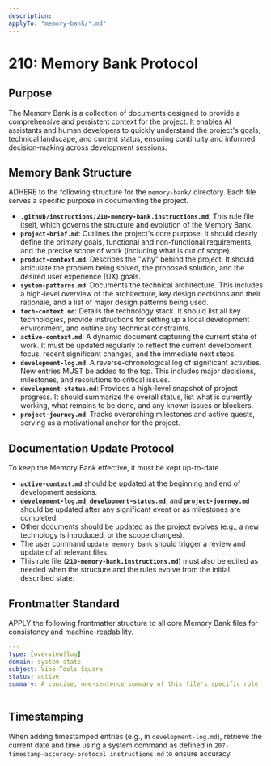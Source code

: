 ```yaml
---
description:  
applyTo: "memory-bank/*.md"
---
```


# 210: Memory Bank Protocol

## Purpose
The Memory Bank is a collection of documents designed to provide a comprehensive and persistent context for the project. It enables AI assistants and human developers to quickly understand the project's goals, technical landscape, and current status, ensuring continuity and informed decision-making across development sessions.

## Memory Bank Structure
ADHERE to the following structure for the `memory-bank/` directory. Each file serves a specific purpose in documenting the project.

-   **`.github/instructions/210-memory-bank.instructions.md`**: This rule file itself, which governs the structure and evolution of the Memory Bank.
-   **`project-brief.md`**: Outlines the project's core purpose. It should clearly define the primary goals, functional and non-functional requirements, and the precise scope of work (including what is out of scope).
-   **`product-context.md`**: Describes the "why" behind the project. It should articulate the problem being solved, the proposed solution, and the desired user experience (UX) goals.
-   **`system-patterns.md`**: Documents the technical architecture. This includes a high-level overview of the architecture, key design decisions and their rationale, and a list of major design patterns being used.
-   **`tech-context.md`**: Details the technology stack. It should list all key technologies, provide instructions for setting up a local development environment, and outline any technical constraints.
-   **`active-context.md`**: A dynamic document capturing the current state of work. It must be updated regularly to reflect the current development focus, recent significant changes, and the immediate next steps.
-   **`development-log.md`**: A reverse-chronological log of significant activities. New entries MUST be added to the top. This includes major decisions, milestones, and resolutions to critical issues.
-   **`development-status.md`**: Provides a high-level snapshot of project progress. It should summarize the overall status, list what is currently working, what remains to be done, and any known issues or blockers.
-   **`project-journey.md`**: Tracks overarching milestones and active quests, serving as a motivational anchor for the project.

## Documentation Update Protocol
To keep the Memory Bank effective, it must be kept up-to-date.

-   **`active-context.md`** should be updated at the beginning and end of development sessions.
-   **`development-log.md`**, **`development-status.md`**, and **`project-journey.md`** should be updated after any significant event or as milestones are completed.
-   Other documents should be updated as the project evolves (e.g., a new technology is introduced, or the scope changes).
-   The user command `update memory bank` should trigger a review and update of all relevant files.
-   This rule file (**`210-memory-bank.instructions.md`**) must also be edited as needed when the structure and the rules evolve from the initial described state.

## Frontmatter Standard
APPLY the following frontmatter structure to all core Memory Bank files for consistency and machine-readability.

```yaml
---
type: [overview|log]
domain: system-state
subject: Vibe-Tools Square
status: active
summary: A concise, one-sentence summary of this file's specific role.
---
```

## Timestamping
When adding timestamped entries (e.g., in `development-log.md`), retrieve the current date and time using a system command as defined in `207-timestamp-accuracy-protocol.instructions.md` to ensure accuracy.
